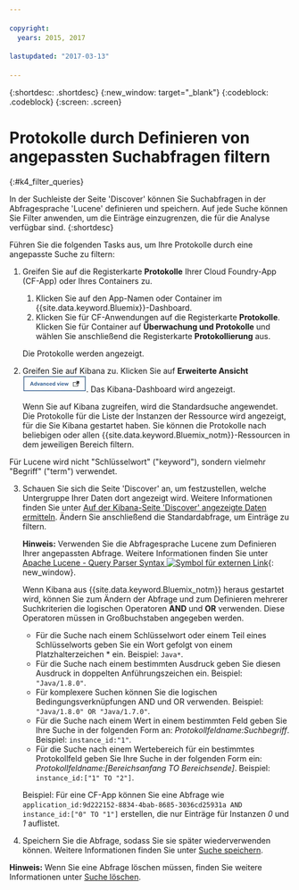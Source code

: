 ```yaml
---

copyright:
  years: 2015, 2017

lastupdated: "2017-03-13"

---
```



{:shortdesc: .shortdesc}
{:new_window: target="_blank"}
{:codeblock: .codeblock}
{:screen: .screen}

# Protokolle durch Definieren von angepassten Suchabfragen filtern
{:#k4_filter_queries}

In der Suchleiste der Seite 'Discover' können Sie Suchabfragen in der Abfragesprache 'Lucene' definieren und speichern. Auf jede Suche können Sie Filter anwenden, um die Einträge einzugrenzen, die für die Analyse verfügbar sind.
{:shortdesc}

Führen Sie die folgenden Tasks aus, um Ihre Protokolle durch eine angepasste Suche zu filtern: 

1. Greifen Sie auf die Registerkarte **Protokolle** Ihrer Cloud Foundry-App (CF-App) oder Ihres Containers zu.  

    1. Klicken Sie auf den App-Namen oder Container im {{site.data.keyword.Bluemix}}-Dashboard. 
    2. Klicken Sie für CF-Anwendungen auf die Registerkarte **Protokolle**. Klicken Sie für Container auf **Überwachung und Protokolle** und wählen Sie anschließend die Registerkarte **Protokollierung** aus. 
    
    Die Protokolle werden angezeigt. 

2. Greifen Sie auf Kibana zu. Klicken Sie auf **Erweiterte Ansicht** ![Link für erweiterte Ansicht](images/logging_advanced_view.jpg). Das Kibana-Dashboard wird angezeigt.

    Wenn Sie auf Kibana zugreifen, wird die Standardsuche angewendet. Die Protokolle für die Liste der Instanzen der Ressource wird angezeigt, für die Sie Kibana gestartet haben. Sie können die Protokolle nach beliebigen oder allen {{site.data.keyword.Bluemix_notm}}-Ressourcen in dem jeweiligen Bereich filtern. 

Für Lucene wird nicht "Schlüsselwort" ("keyword"), sondern vielmehr "Begriff" ("term") verwendet. 

3. Schauen Sie sich die Seite 'Discover' an, um festzustellen, welche Untergruppe Ihrer Daten dort angezeigt wird. Weitere Informationen finden Sie unter [Auf der Kibana-Seite 'Discover' angezeigte Daten ermitteln](logging_kibana_analize_logs_interactively.html#k4_identify_data). Ändern Sie anschließend die Standardabfrage, um Einträge zu filtern. 

    **Hinweis:** Verwenden Sie die Abfragesprache Lucene zum Definieren Ihrer angepassten Abfrage. Weitere Informationen finden Sie unter [Apache Lucene - Query Parser Syntax  ![Symbol für externen Link](../../../icons/launch-glyph.svg "Symbol für externen Link")](https://lucene.apache.org/core/2_9_4/queryparsersyntax.html){: new_window}. 
    
    Wenn Kibana aus {{site.data.keyword.Bluemix_notm}} heraus gestartet wird, können Sie zum Ändern der Abfrage und zum Definieren mehrerer Suchkriterien die logischen Operatoren **AND** und **OR** verwenden. Diese Operatoren müssen in Großbuchstaben angegeben werden.     
    
    * Für die Suche nach einem Schlüsselwort oder einem Teil eines Schlüsselworts geben Sie ein Wort gefolgt von einem Platzhalterzeichen \* ein. Beispiel: `Java*`. 
    * Für die Suche nach einem bestimmten Ausdruck geben Sie diesen Ausdruck in doppelten Anführungszeichen ein. Beispiel: `"Java/1.8.0"`.
    * Für komplexere Suchen können Sie die logischen Bedingungsverknüpfungen AND und OR verwenden. Beispiel: `"Java/1.8.0" OR "Java/1.7.0"`.
    * Für die Suche nach einem Wert in einem bestimmten Feld geben Sie Ihre Suche in der folgenden Form an: *Protokollfeldname:Suchbegriff*. Beispiel: `instance_id:"1"`. 
    * Für die Suche nach einem Wertebereich für ein bestimmtes Protokollfeld geben Sie Ihre Suche in der folgenden Form ein: *Protokollfeldname:[Bereichsanfang TO Bereichsende]*. Beispiel: `instance_id:["1" TO "2"]`. 

     Beispiel: Für eine CF-App können Sie eine Abfrage wie `application_id:9d222152-8834-4bab-8685-3036cd25931a AND instance_id:["0" TO "1"]` erstellen, die nur Einträge für Instanzen *0* und *1* auflistet.  

4. Speichern Sie die Abfrage, sodass Sie sie später wiederverwenden können. Weitere Informationen finden Sie unter [Suche speichern](logging_kibana_filtering_logs.html#k4_save_search). 

**Hinweis:** Wenn Sie eine Abfrage löschen müssen, finden Sie weitere Informationen unter [Suche löschen](logging_kibana_filtering_logs.html#k4_delete_search). 



